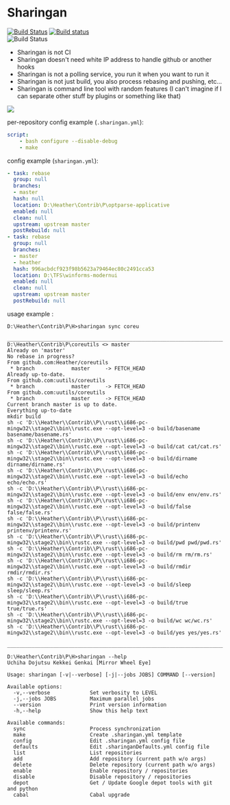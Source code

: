Sharingan
=========

[![Build Status](https://travis-ci.org/Heather/Sharingan.png?branch=master)](https://travis-ci.org/Heather/Sharingan)
[![Build status](https://ci.appveyor.com/api/projects/status/2b84cqnvh46xxpnv?svg=true)](https://ci.appveyor.com/project/Heather/sharingan) <br/>
![Build Status](https://codeship.com/projects/6b402750-06c3-0133-231f-2aa9a23a545f/status?branch=master)

 - Sharingan is not CI
 - Sharingan doesn't need white IP address to handle github or another hooks
 - Sharingan is not a polling service, you run it when you want to run it
 - Sharingan is not just build, you also process rebasing and pushing, etc...
 - Sharingan is command line tool with random features (I can't imagine if I can separate other stuff by plugins or something like that)

![](http://fc01.deviantart.net/fs70/f/2011/188/d/2/ember_mangekyou_sharingan_by_jinseiasakura-d3lcdmk.png)

per-repository config example (`.sharingan.yml`):
```yaml
script:
    - bash configure --disable-debug
    - make
```

config example (`sharingan.yml`):

```yaml
- task: rebase
  group: null
  branches:
  - master
  hash: null
  location: D:\Heather\Contrib\P\optparse-applicative
  enabled: null
  clean: null
  upstream: upstream master
  postRebuild: null
- task: rebase
  group: null
  branches:
  - master
  - heather
  hash: 996acbdcf923f98b5623a79464ec80c2491cca53
  location: D:\TFS\winforms-modernui
  enabled: null
  clean: null
  upstream: upstream master
  postRebuild: null
```

usage example :

``` shell
D:\Heather\Contrib\P\H>sharingan sync coreu
 __________________________________________________________________________________________
D:\Heather\Contrib\P\coreutils <> master
Already on 'master'
No rebase in progress?
From github.com:Heather/coreutils
 * branch            master     -> FETCH_HEAD
Already up-to-date.
From github.com:uutils/coreutils
 * branch            master     -> FETCH_HEAD
From github.com:uutils/coreutils
 * branch            master     -> FETCH_HEAD
Current branch master is up to date.
Everything up-to-date
mkdir build
sh -c 'D:\\Heather\\Contrib\\P\\rust\\i686-pc-mingw32\\stage2\\bin\\rustc.exe --opt-level=3 -o build/basename basename/basename.rs'
sh -c 'D:\\Heather\\Contrib\\P\\rust\\i686-pc-mingw32\\stage2\\bin\\rustc.exe --opt-level=3 -o build/cat cat/cat.rs'
sh -c 'D:\\Heather\\Contrib\\P\\rust\\i686-pc-mingw32\\stage2\\bin\\rustc.exe --opt-level=3 -o build/dirname dirname/dirname.rs'
sh -c 'D:\\Heather\\Contrib\\P\\rust\\i686-pc-mingw32\\stage2\\bin\\rustc.exe --opt-level=3 -o build/echo echo/echo.rs'
sh -c 'D:\\Heather\\Contrib\\P\\rust\\i686-pc-mingw32\\stage2\\bin\\rustc.exe --opt-level=3 -o build/env env/env.rs'
sh -c 'D:\\Heather\\Contrib\\P\\rust\\i686-pc-mingw32\\stage2\\bin\\rustc.exe --opt-level=3 -o build/false false/false.rs'
sh -c 'D:\\Heather\\Contrib\\P\\rust\\i686-pc-mingw32\\stage2\\bin\\rustc.exe --opt-level=3 -o build/printenv printenv/printenv.rs'
sh -c 'D:\\Heather\\Contrib\\P\\rust\\i686-pc-mingw32\\stage2\\bin\\rustc.exe --opt-level=3 -o build/pwd pwd/pwd.rs'
sh -c 'D:\\Heather\\Contrib\\P\\rust\\i686-pc-mingw32\\stage2\\bin\\rustc.exe --opt-level=3 -o build/rm rm/rm.rs'
sh -c 'D:\\Heather\\Contrib\\P\\rust\\i686-pc-mingw32\\stage2\\bin\\rustc.exe --opt-level=3 -o build/rmdir rmdir/rmdir.rs'
sh -c 'D:\\Heather\\Contrib\\P\\rust\\i686-pc-mingw32\\stage2\\bin\\rustc.exe --opt-level=3 -o build/sleep sleep/sleep.rs'
sh -c 'D:\\Heather\\Contrib\\P\\rust\\i686-pc-mingw32\\stage2\\bin\\rustc.exe --opt-level=3 -o build/true true/true.rs'
sh -c 'D:\\Heather\\Contrib\\P\\rust\\i686-pc-mingw32\\stage2\\bin\\rustc.exe --opt-level=3 -o build/wc wc/wc.rs'
sh -c 'D:\\Heather\\Contrib\\P\\rust\\i686-pc-mingw32\\stage2\\bin\\rustc.exe --opt-level=3 -o build/yes yes/yes.rs'
 __________________________________________________________________________________________
```

```shell
D:\Heather\Contrib\P\H>sharingan --help
Uchiha Dojutsu Kekkei Genkai [Mirror Wheel Eye]

Usage: sharingan [-v|--verbose] [-j|--jobs JOBS] COMMAND [--version]

Available options:
  -v,--verbose             Set verbosity to LEVEL
  -j,--jobs JOBS           Maximum parallel jobs
  --version                Print version information
  -h,--help                Show this help text

Available commands:
  sync                     Process synchronization
  make                     Create .sharingan.yml template
  config                   Edit .sharingan.yml config file
  defaults                 Edit .sharinganDefaults.yml config file
  list                     List repositories
  add                      Add repository (current path w/o args)
  delete                   Delete repository (current path w/o args)
  enable                   Enable repository / repositories
  disable                  Disable repository / repositories
  depot                    Get / Update Google depot tools with git and python
  cabal                    Cabal upgrade
```
